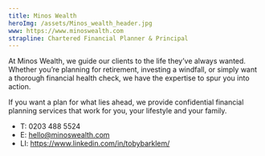 ```yaml
---
title: Minos Wealth
heroImg: /assets/Minos_wealth_header.jpg
www: https://www.minoswealth.com
strapline: Chartered Financial Planner & Principal
---
```


At Minos Wealth, we guide our clients to the life they’ve always wanted. Whether you’re planning for retirement, investing a windfall, or simply want a thorough financial health check, we have the expertise to spur you into action.

If you want a plan for what lies ahead, we provide confidential financial planning services that work for you, your lifestyle and your family.

- T: 0203 488 5524
- E: hello@minoswealth.com
- LI: https://www.linkedin.com/in/tobybarklem/
